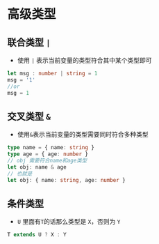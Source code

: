 # 高级类型

## 联合类型 `|`
* 使用 `|` 表示当前变量的类型符合其中某个类型即可
```ts
let msg : number | string = 1 
msg = '1'
//or
msg = 1
```

## 交叉类型 `&`
* 使用`&`表示当前变量的类型需要同时符合多种类型
```ts
type name = { name: string }
type age = { age: number }
// obj 需要符合name和age类型 
let obj: name & age
// 也就是
let obj: { name: string, age: number }
```

## 条件类型
* `U` 里面有`T`的话那么类型是 `X`，否则为 `Y`
```ts
T extends U ? X : Y
```
